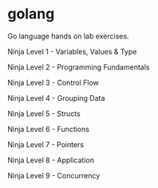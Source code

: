 # golang

Go language hands on lab exercises.

Ninja Level 1 - Variables, Values & Type

Ninja Level 2 - Programming Fundamentals

Ninja Level 3 - Control Flow

Ninja Level 4 - Grouping Data

Ninja Level 5 - Structs

Ninja Level 6 - Functions

Ninja Level 7 - Pointers

Ninja Level 8 - Application

Ninja Level 9 - Concurrency
